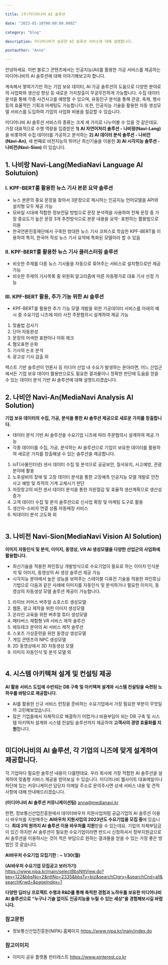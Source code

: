 ```yaml
---

title: (주)미디어나비 AI 솔루션 

date: "2023-01-10T00:00:00.000Z"

category: "blog"

description: 미디어나비가 보유한 AI 솔루션 서비스에 대해 설명합니다. 

postauthor: "Anna"

---
```

안녕하세요. 이번 블로그 콘텐츠에서는 인공지능(AI)를 활용한 가공 서비스를 제공하는 미디어나비의 AI 솔루션에 대해 이야기해보고자 합니다. 

계속해서 쌓여가기만 하는 기업 보유 데이터, AI 가공 솔루션의 도움으로 다양한 분야로의 사업화와 생산성 향상 등 새로운 가치창출이 무궁무진하게 가능합니다. 수집 데이터 분석을 통해 각종 사건사고를 예방할 수 있으며, 유동인구 분석을 통해 관광, 축제, 행사 등의 효율적인 기획과 마케팅도 가능합니다. 또한, 인공지능 기술을 활용한 자동 생성모델 서비스를 도입하여 기업의 사업화 비용을 절감할 수 있습니다. 

미디어나비 AI 솔루션 서비스의 종류는 크게 세 가지로 나누어볼 수 있을 것 같은데요. 가장 대표적으로 수행 역량을 입증받은 **1) AI 자연어처리 솔루션 - 나비랑(Navi-Lang)** 을 비롯하여 수집 데이터를 가공하고 분석하는 **2) AI 데이터 분석 솔루션 - 나비안(Navi-An)**, 세 번째로 비전지능의 뛰어난 최신기술을 이용한 **3) AI 시각지능 솔루션 - 나비전(Navi-Sion)** 이 있습니다. 

## **1. 나비랑 Navi-Lang(MediaNavi Language AI Solutuion)**
### **I. KPF-BERT를 활용한 뉴스 기사 본문 요약 솔루션**
* 뉴스 본문의 중요 문장을 찾아서 3문장으로 제시하는 인공지능 언어모델을 API와 설치형 모두 제공 가능
* 모바일 시대에 적합한 정보전달 방법으로 문장 분석력을 사용하여 전체 문장 중 가장 중요도가 높은 문장 3개 추천방식으로 본문 내용을 요약⠂표현하는 활용법으로 이용
* 한국언론진흥재단에서 구축한 방대한 뉴스 기사 코퍼스로 학습한 KPF-BERT를 이용하여 특히, 한국어 작성 뉴스 기사 요약에 특화된 모델이라 할 수 있음

### **II. KPF-BERT를 활용한 뉴스 기사 클러스터링 솔루션**
* 비슷한 주제를 다룬 뉴스 기사들을 자동으로 묶어주는 서비스로 설치형으로만 제공 가능
* 비슷한 주제의 기사목록 중 위원회 알고리즘에 따른 자동평가로 대표 기사 선정 가능

### **III. KPF-BERT 활용, 추가 기능 위한 AI 솔루션** 
* KPF-BERT를 활용한 추가 기능 모델 개발을 위한 가공데이터 서비스를 아래의 예시 중 수요기업 니즈에 따라 사전 주문협의시 설계하여 제공 가능

1. 맞춤법 검사기 
2. 단어 자동완성 
3. 문장의 어색한 표현이나 어휘 체크 
4. 혐오표현 순화 
5. 기사의 논조 분석 
6. 광고성 기사 검출 외

텍스트 기반 솔루션이 언론사 등 미디어 산업 내 수요가 발생하는  분야라면, 어느 산업군에서든 기업 보유 데이터 활용만으로도 필요한 결과물이나 정확한 판단에 도움을 얻을 수 있는 데이터 분석 기반 AI 솔루션에 대해 설명드리겠습니다. 

## **2. 나비안 Navi-An(MediaNavi Analysis AI Solution)**
**기업 보유 데이터의 수집, 가공, 분석을 통한 AI 솔루션 제공으로 새로운 가치를 창출합니다.**
* 데이터 분석 기반 AI 솔루션을 수요기업 니즈에 따라 주문협의시 설계하여 제공 가능
* 각종 데이터를 수집, 가공, 분석하는 AI 솔루션으로 기업이 보유한 데이터를 활용하여 새로운 가치를 창출해낼 수 있는 솔루션을 제공합니다.
1) IoT(사물인터넷) 센서 데이터 수집 및 분석으로 공공보안, 질서유지, 사고예방, 관광 분야에 활용  
2) 노후설비의 장애 및 고장 데이터 분석을 통한 고장예측 인공지능 모델 개발로 안전사고 예방 및 최적의 기계 교체시기 판단
3) 저장창고의 비전 센서 데이터 분석을 통한 자원절감 및 효율적 생산계획으로 생산성 증가
4) 고객 데이터 수집 및 분석 솔루션으로 신사업 확장 및 마케팅 도구로 활용 
5) 생산자-소비자 연결 상품 자동매칭 서비스 
6) 빅데이터 분석 고도화 외 

<figure>
<img src="./image01.jpg" alt=""/>
<figcaption></figcaption>
</figure>

## **3. 나비전 Navi-Sion(MediaNavi Vision AI Solution)**
**이미지 자동인식 및 분석, 이미지, 동영상, VR AI 생성모델을 다양한 산업군의 사업화에 활용합니다.**
* 최신기술을 적용한 파인튜닝 개발방식으로 수요기업이 필요로 하는 이미지 인식분석 및 이미지, 동영상의 AI 생성 솔루션 제공 가능
* 시각지능 분야에서 높은 성능을 보여주는 스테이블 디퓨전 기술을 적용한 파인튜닝 기법으로 다음과 같은 사례에 이미지를 자동인식 및 분석하거나 필요한 이미지, 동영상의 자동생성 모델 솔루션 제공이 가능합니다.  
1) 라이브 커머스 버추얼 쇼호스트 생성모델
2) 웹툰, 광고 제작을 위한 이미지 생성모델
3) 온라인 교육을 위한 버추얼 튜터 생성모델
4) 메타버스 체험형 VR 서비스 제작 솔루션 
5) 에듀테크 분야의 AI 서비스 제작 솔루션 
6) 스포츠 가상훈련을 위한 동영상 생성모델
7) 게임 콘텐츠의 NPC 생성모델 
8) 2D 동영상에서 3D 자동생성 모델 
9) 이미지 자동인식 및 분석 모델 외 

<figure>
<img src="./image02.jpg" alt=""/>
<figcaption></figcaption>
</figure>

## **4. 시스템 아키텍쳐 설계 및 컨설팅 제공**
**AI 활용 서비스 도입에 수반되는 DB 구축 및 아키텍쳐 설계와 시스템 컨설팅을 숙련된 노하우를 바탕으로 제공합니다.** 
* AI를 활용한 신규 서비스 런칭을 준비하는 수요기업에서 가장 필요한 부분이 무엇일까 고민해보았습니다. 
* 많은 기업들에서 자체적으로 해결하기 어렵거나 비용부담이 되는 DB 구축 및 시스템 아키텍처 설계와 시스템 컨설팅 솔루션까지 제공하여 **고객사의 경영 효율화를 지원**합니다.  

<figure>
<img src="./image03.jpg" alt=""/>
<figcaption></figcaption>
</figure>

## **미디어나비의 AI 솔루션, 각 기업의 니즈에 맞게 설계하여 제공합니다.**
 각 기업마다 필요한 솔루션 내용이 다를텐데요. 우리 회사에 가장 적합한 AI 솔루션을 설계하여 맞춤형 서비스 제공을 받아보실 수 있습니다. 미디어나비 웹사이트 대표메일이나 하단에 있는 커뮤니케이션 담당자 이메일 주소로 문의주시면 상세 서비스 내용 및 견적사항에 대해 안내해드리겠습니다.

 **(미디어나비 AI 솔루션 커뮤니케이션팀)**
<anna@medianavi.kr>

한편, 정보통신산업진흥원에서 데이터바우처 지원사업처럼 공급기업의 AI 솔루션 이용시 바우처를 지원해주는 **AI바우처 지원사업의 2023년도 수요기업을 모집 중**에 있습니다. **최대 3억 원까지 AI 솔루션 이용 바우처를 지원**받을 수 있는데요. 기업의 자체부담금이 있긴 하지만 AI 솔루션이 필요한 수요기업이라면 반드시 신청하셔서 정부지원금으로 AI 솔루션을 이용하시는 것이 적은 부담으로 원하는 결과물을 얻을 수 있는 가장 좋은 방법인 것 같습니다. 

**AI바우처 수요기업 모집기한 : ~ 1/30(월)**


**(AI바우처 수요기업 모집공고 보러가기)**
<https://www.nipa.kr/main/selectBbsNttView.do?key=122&bbsNo=2&nttNo=2335&bbsTy=biz&searchCtgry=&searchCnd=all&searchKrwd=&pageIndex=1>


**다양한 딥러닝 프로젝트 수행과 R&D를 통해 축적한 경험과 노하우를 보유한 미디어나비 AI 솔루션으로 “누구나 기술 없이도 인공지능을 누릴 수 있는 세상”을 경험해보시길 바랍니다.**     
### 참고문헌
- 정보통신산업진흥원(NIPA) 홈페이지
<https://www.nipa.kr/main/index.do>

### 참고이미지 
- 이미지 공유 플랫폼 핀터레스트
<https://www.pinterest.co.kr>




